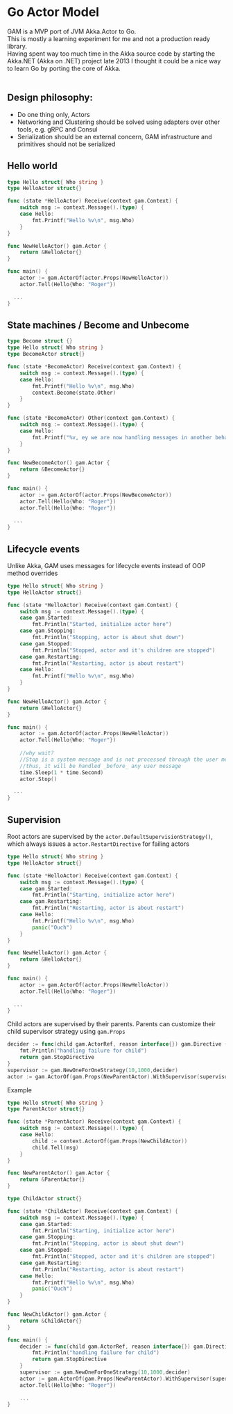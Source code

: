 # Go Actor Model

GAM is a MVP port of JVM Akka.Actor to Go.<br/>
This is mostly a learning experiment for me and not a production ready library.<br/>
Having spent way too much time in the Akka source code by starting the Akka.NET (Akka on .NET) project late 2013 I thought
it could be a nice way to learn Go by porting the core of Akka.<br/>
<br/>
## Design philosophy:
 
* Do one thing only, Actors
* Networking and Clustering should be solved using adapters over other tools, e.g. gRPC and Consul
* Serialization should be an external concern, GAM infrastructure and primitives should not be serialized

## Hello world
```go
type Hello struct{ Who string }
type HelloActor struct{}

func (state *HelloActor) Receive(context gam.Context) {
	switch msg := context.Message().(type) {
	case Hello:
		fmt.Printf("Hello %v\n", msg.Who)
	}
}

func NewHelloActor() gam.Actor {
	return &HelloActor{}
}

func main() {
	actor := gam.ActorOf(actor.Props(NewHelloActor))
	actor.Tell(Hello{Who: "Roger"})

  ...
}
```

## State machines / Become and Unbecome

```go
type Become struct {}
type Hello struct{ Who string }
type BecomeActor struct{}

func (state *BecomeActor) Receive(context gam.Context) {
	switch msg := context.Message().(type) {
	case Hello:
		fmt.Printf("Hello %v\n", msg.Who)
        context.Become(state.Other)
	}
}

func (state *BecomeActor) Other(context gam.Context) {
	switch msg := context.Message().(type) {
	case Hello:
		fmt.Printf("%v, ey we are now handling messages in another behavior",msg.Who)
	}
}

func NewBecomeActor() gam.Actor {
	return &BecomeActor{}
}

func main() {
	actor := gam.ActorOf(actor.Props(NewBecomeActor))
	actor.Tell(Hello{Who: "Roger"})
    actor.Tell(Hello{Who: "Roger"})
  
  ...  
}
```

## Lifecycle events
Unlike Akka, GAM uses messages for lifecycle events instead of OOP method overrides

```go
type Hello struct{ Who string }
type HelloActor struct{}

func (state *HelloActor) Receive(context gam.Context) {
	switch msg := context.Message().(type) {
	case gam.Started:
		fmt.Println("Started, initialize actor here")
	case gam.Stopping:
		fmt.Println("Stopping, actor is about shut down")
	case gam.Stopped:
		fmt.Println("Stopped, actor and it's children are stopped")
	case gam.Restarting:
		fmt.Println("Restarting, actor is about restart")
	case Hello:
		fmt.Printf("Hello %v\n", msg.Who)
	}
}

func NewHelloActor() gam.Actor {
	return &HelloActor{}
}

func main() {
	actor := gam.ActorOf(actor.Props(NewHelloActor))
	actor.Tell(Hello{Who: "Roger"})
    
    //why wait? 
    //Stop is a system message and is not processed through the user message mailbox
    //thus, it will be handled _before_ any user message
	time.Sleep(1 * time.Second)
	actor.Stop()

  ...
}

```

## Supervision

Root actors are supervised by the `actor.DefaultSupervisionStrategy()`, which always issues a `actor.RestartDirective` for failing actors

```go
type Hello struct{ Who string }
type HelloActor struct{}

func (state *HelloActor) Receive(context gam.Context) {
	switch msg := context.Message().(type) {
	case gam.Started:
		fmt.Println("Starting, initialize actor here")
	case gam.Restarting:
		fmt.Println("Restarting, actor is about restart")
	case Hello:
		fmt.Printf("Hello %v\n", msg.Who)
        panic("Ouch")
	}
}

func NewHelloActor() gam.Actor {
	return &HelloActor{}
}

func main() {
	actor := gam.ActorOf(actor.Props(NewHelloActor))
	actor.Tell(Hello{Who: "Roger"})
	
  ...
}
```

Child actors are supervised by their parents.
Parents can customize their child supervisor strategy using `gam.Props`

```go
decider := func(child gam.ActorRef, reason interface{}) gam.Directive {
	fmt.Println("handling failure for child")
	return gam.StopDirective
}
supervisor := gam.NewOneForOneStrategy(10,1000,decider)
actor := gam.ActorOf(gam.Props(NewParentActor).WithSupervisor(supervisor))
```

Example
```go
type Hello struct{ Who string }
type ParentActor struct{}

func (state *ParentActor) Receive(context gam.Context) {
	switch msg := context.Message().(type) {	
	case Hello:
		child := context.ActorOf(gam.Props(NewChildActor))
		child.Tell(msg)
	}
}

func NewParentActor() gam.Actor {
	return &ParentActor{}
}

type ChildActor struct{}

func (state *ChildActor) Receive(context gam.Context) {
	switch msg := context.Message().(type) {
	case gam.Started:
		fmt.Println("Starting, initialize actor here")
	case gam.Stopping:
		fmt.Println("Stopping, actor is about shut down")
	case gam.Stopped:
		fmt.Println("Stopped, actor and it's children are stopped")
	case gam.Restarting:
		fmt.Println("Restarting, actor is about restart")
	case Hello:
		fmt.Printf("Hello %v\n", msg.Who)
        panic("Ouch")
	}
}

func NewChildActor() gam.Actor {
	return &ChildActor{}
}

func main() {
	decider := func(child gam.ActorRef, reason interface{}) gam.Directive {
		fmt.Println("handling failure for child")
		return gam.StopDirective
	}
	supervisor := gam.NewOneForOneStrategy(10,1000,decider)
	actor := gam.ActorOf(gam.Props(NewParentActor).WithSupervisor(supervisor))
	actor.Tell(Hello{Who: "Roger"})
	
	...
}
```